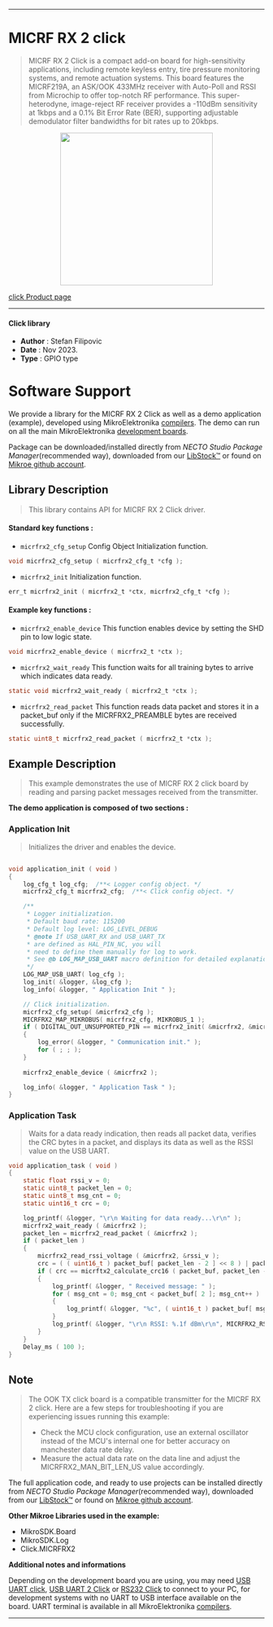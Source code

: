 
---
# MICRF RX 2 click

> MICRF RX 2 Click is a compact add-on board for high-sensitivity applications, including remote keyless entry, tire pressure monitoring systems, and remote actuation systems. This board features the MICRF219A, an ASK/OOK 433MHz receiver with Auto-Poll and RSSI from Microchip to offer top-notch RF performance. This super-heterodyne, image-reject RF receiver provides a -110dBm sensitivity at 1kbps and a 0.1% Bit Error Rate (BER), supporting adjustable demodulator filter bandwidths for bit rates up to 20kbps.

<p align="center">
  <img src="https://download.mikroe.com/images/click_for_ide/micrfrx2_click.png" height=300px>
</p>

[click Product page](https://www.mikroe.com/micrf-rx-2-click)

---


#### Click library

- **Author**        : Stefan Filipovic
- **Date**          : Nov 2023.
- **Type**          : GPIO type


# Software Support

We provide a library for the MICRF RX 2 Click
as well as a demo application (example), developed using MikroElektronika
[compilers](https://www.mikroe.com/necto-studio).
The demo can run on all the main MikroElektronika [development boards](https://www.mikroe.com/development-boards).

Package can be downloaded/installed directly from *NECTO Studio Package Manager*(recommended way), downloaded from our [LibStock&trade;](https://libstock.mikroe.com) or found on [Mikroe github account](https://github.com/MikroElektronika/mikrosdk_click_v2/tree/master/clicks).

## Library Description

> This library contains API for MICRF RX 2 Click driver.

#### Standard key functions :

- `micrfrx2_cfg_setup` Config Object Initialization function.
```c
void micrfrx2_cfg_setup ( micrfrx2_cfg_t *cfg );
```

- `micrfrx2_init` Initialization function.
```c
err_t micrfrx2_init ( micrfrx2_t *ctx, micrfrx2_cfg_t *cfg );
```

#### Example key functions :

- `micrfrx2_enable_device` This function enables device by setting the SHD pin to low logic state.
```c
void micrfrx2_enable_device ( micrfrx2_t *ctx );
```

- `micrfrx2_wait_ready` This function waits for all training bytes to arrive which indicates data ready.
```c
static void micrfrx2_wait_ready ( micrfrx2_t *ctx );
```

- `micrfrx2_read_packet` This function reads data packet and stores it in a packet_buf only if the MICRFRX2_PREAMBLE bytes are received successfully.
```c
static uint8_t micrfrx2_read_packet ( micrfrx2_t *ctx );
```

## Example Description

> This example demonstrates the use of MICRF RX 2 click board by reading and parsing packet messages received from the transmitter.

**The demo application is composed of two sections :**

### Application Init

> Initializes the driver and enables the device. 

```c

void application_init ( void )
{
    log_cfg_t log_cfg;  /**< Logger config object. */
    micrfrx2_cfg_t micrfrx2_cfg;  /**< Click config object. */

    /** 
     * Logger initialization.
     * Default baud rate: 115200
     * Default log level: LOG_LEVEL_DEBUG
     * @note If USB_UART_RX and USB_UART_TX 
     * are defined as HAL_PIN_NC, you will 
     * need to define them manually for log to work. 
     * See @b LOG_MAP_USB_UART macro definition for detailed explanation.
     */
    LOG_MAP_USB_UART( log_cfg );
    log_init( &logger, &log_cfg );
    log_info( &logger, " Application Init " );

    // Click initialization.
    micrfrx2_cfg_setup( &micrfrx2_cfg );
    MICRFRX2_MAP_MIKROBUS( micrfrx2_cfg, MIKROBUS_1 );
    if ( DIGITAL_OUT_UNSUPPORTED_PIN == micrfrx2_init( &micrfrx2, &micrfrx2_cfg ) ) 
    {
        log_error( &logger, " Communication init." );
        for ( ; ; );
    }
    
    micrfrx2_enable_device ( &micrfrx2 );

    log_info( &logger, " Application Task " );
}

```

### Application Task

> Waits for a data ready indication, then reads all packet data, verifies the CRC bytes in a packet, and displays its data as well as the RSSI value on the USB UART.

```c
void application_task ( void )
{
    static float rssi_v = 0;
    static uint8_t packet_len = 0;
    static uint8_t msg_cnt = 0;
    static uint16_t crc = 0;

    log_printf( &logger, "\r\n Waiting for data ready...\r\n" );
    micrfrx2_wait_ready ( &micrfrx2 );
    packet_len = micrfrx2_read_packet ( &micrfrx2 );
    if ( packet_len )
    {
        micrfrx2_read_rssi_voltage ( &micrfrx2, &rssi_v );
        crc = ( ( uint16_t ) packet_buf[ packet_len - 2 ] << 8 ) | packet_buf[ packet_len - 1 ];
        if ( crc == micrftx2_calculate_crc16 ( packet_buf, packet_len - 2 ) )
        {
            log_printf( &logger, " Received message: " );
            for ( msg_cnt = 0; msg_cnt < packet_buf[ 2 ]; msg_cnt++ )
            {
                log_printf( &logger, "%c", ( uint16_t ) packet_buf[ msg_cnt + 3 ] );
            }
            log_printf( &logger, "\r\n RSSI: %.1f dBm\r\n", MICRFRX2_RSSI_V_TO_DBM ( rssi_v ) );
        }
    }
    Delay_ms ( 100 );
}
```

## Note

> The OOK TX click board is a compatible transmitter for the MICRF RX 2 click.
Here are a few steps for troubleshooting if you are experiencing issues running this example:
> - Check the MCU clock configuration, use an external oscillator instead of the MCU's internal one for better accuracy on manchester data rate delay.
> - Measure the actual data rate on the data line and adjust the MICRFRX2_MAN_BIT_LEN_US value accordingly.

The full application code, and ready to use projects can be installed directly from *NECTO Studio Package Manager*(recommended way), downloaded from our [LibStock&trade;](https://libstock.mikroe.com) or found on [Mikroe github account](https://github.com/MikroElektronika/mikrosdk_click_v2/tree/master/clicks).

**Other Mikroe Libraries used in the example:**

- MikroSDK.Board
- MikroSDK.Log
- Click.MICRFRX2

**Additional notes and informations**

Depending on the development board you are using, you may need
[USB UART click](https://www.mikroe.com/usb-uart-click),
[USB UART 2 Click](https://www.mikroe.com/usb-uart-2-click) or
[RS232 Click](https://www.mikroe.com/rs232-click) to connect to your PC, for
development systems with no UART to USB interface available on the board. UART
terminal is available in all MikroElektronika
[compilers](https://shop.mikroe.com/compilers).

---
